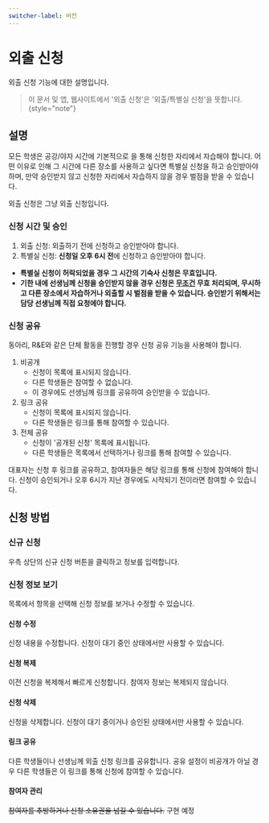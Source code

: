 ```yaml
---
switcher-label: 버전
---
```

# 외출 신청

외출 신청 기능에 대한 설명입니다.

> 이 문서 및 앱, 웹사이트에서 '외출 신청'은 '외출/특별실 신청'을 뜻합니다.
{style="note"}

## 설명

모든 학생은 공강/야자 시간에 기본적으로 [](reserve.md)을 통해 신청한 자리에서 자습해야 합니다.
어떤 이유로 인해 그 시간에 다른 장소를 사용하고 싶다면 특별실 신청을 하고 승인받아야 하며, 만약 승인받지 않고 신청한 자리에서 자습하지 않을 경우 벌점을 받을 수 있습니다.

외출 신청은 그냥 외출 신청입니다.

### 신청 시간 및 승인

1. 외출 신청: 외출하기 전에 신청하고 승인받아야 합니다.
2. 특별실 신청: **신청일 오후 6시 전**에 신청하고 승인받아야 합니다.

+ **특별실 신청이 허락되었을 경우 그 시간의 기숙사 신청은 무효입니다.**
+ <b>기한 내에 선생님께 신청을 승인받지 않을 경우 신청은 <u>무조건</u> 무효 처리되며, 무시하고 다른 장소에서 자습하거나 외출할 시 벌점을 받을 수 있습니다. 승인받기 위해서는 담당 선생님께 직접 요청에야 합니다.</b>

### 신청 공유
동아리, R&E와 같은 단체 활동을 진행할 경우 신청 공유 기능을 사용해야 합니다.
1. 비공개
   + 신청이 목록에 표시되지 않습니다.
   + 다른 학생들은 참여할 수 없습니다.
   + 이 경우에도 선생님께 링크를 공유하여 승인받을 수 있습니다.
2. 링크 공유
   + 신청이 목록에 표시되지 않습니다.
   + 다른 학생들은 링크를 통해 참여할 수 있습니다.
3. 전체 공유
   + 신청이 '공개된 신청' 목록에 표시됩니다.
   + 다른 학생들은 목록에서 선택하거나 링크를 통해 참여할 수 있습니다.

대표자는 신청 후 링크를 공유하고, 참여자들은 해당 링크를 통해 신청에 참여해야 합니다. 신청이 승인되거나 오후 6시가 지난 경우에도 시작되기 전이라면 참여할 수 있습니다.

## 신청 방법

### 신규 신청
우측 상단의 신규 신청 버튼을 클릭하고 정보를 입력합니다.

### 신청 정보 보기
목록에서 항목을 선택해 신청 정보를 보거나 수정할 수 있습니다.

#### 신청 수정
신청 내용을 수정합니다. 신청이 대기 중인 상태에서만 사용할 수 있습니다.

#### 신청 복제
이전 신청을 복제해서 빠르게 신청합니다. 참여자 정보는 복제되지 않습니다.

#### 신청 삭제
신청을 삭제합니다. 신청이 대기 중이거나 승인된 상태에서만 사용할 수 있습니다.

#### 링크 공유
다른 학생들이나 선생님께 외출 신청 링크를 공유합니다. 공유 설정이 비공개가 아닐 경우 다른 학생들은 이 링크를 통해 신청에 참여할 수 있습니다.

#### 참여자 관리
~~참여자를 추방하거나 신청 소유권을 넘길 수 있습니다.~~ 구현 예정

